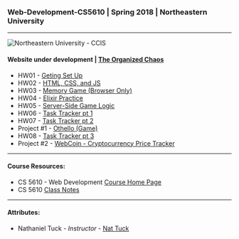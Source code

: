 ### Web-Development-CS5610 | Spring 2018 | Northeastern University
___
![Northeastern University - CCIS](https://www.northeastern.edu/guidelines/images/page/CCISLogo_S_bR.png)

#### Website under development | [The Organized Chaos](http://organizedchaos.me)
  * HW01 - [Geting Set Up](http://hw01.organizedchaos.me)
  * HW02 - [HTML, CSS, and JS](http://hw02.organizedchaos.me)
  * HW03 - [Memory Game (Browser Only)](https://github.com/vipul018/Web-Development-CS5610/tree/master/hw03/memory)
  * HW04 - [Elixir Practice](https://github.com/vipul018/Web-Development-CS5610/tree/master/hw04/calc)
  * HW05 - [Server-Side Game Logic](http://memory.organizedchaos.me)
  * HW06 - [Task Tracker pt 1](http://tasktracker.organizedchaos.me)
  * HW07 - [Task Tracker pt 2](http://tasks2.organizedchaos.me)
  * Project #1 - [Othello (Game)](http://othello.organizedchaos.me)
  * HW08 - [Task Tracker pt 3](https://tasks3.organizedchaos.me)
  * Project #2 - [WebCoin - Cryptocurrency Price Tracker](https://webcoin.organizedchaos.me)
___

#### Course Resources:
  * CS 5610 - Web Development [Course Home Page](http://www.ccs.neu.edu/home/ntuck/courses/2018/01/cs4550/) 
  * CS 5610 [Class Notes](http://www.ccs.neu.edu/home/ntuck/courses/2018/01/cs4550/notes/)
___
#### Attributes:
  * Nathaniel Tuck - _Instructor_ - [Nat Tuck](https://www.ccis.northeastern.edu/people/nathaniel-tuck/)
